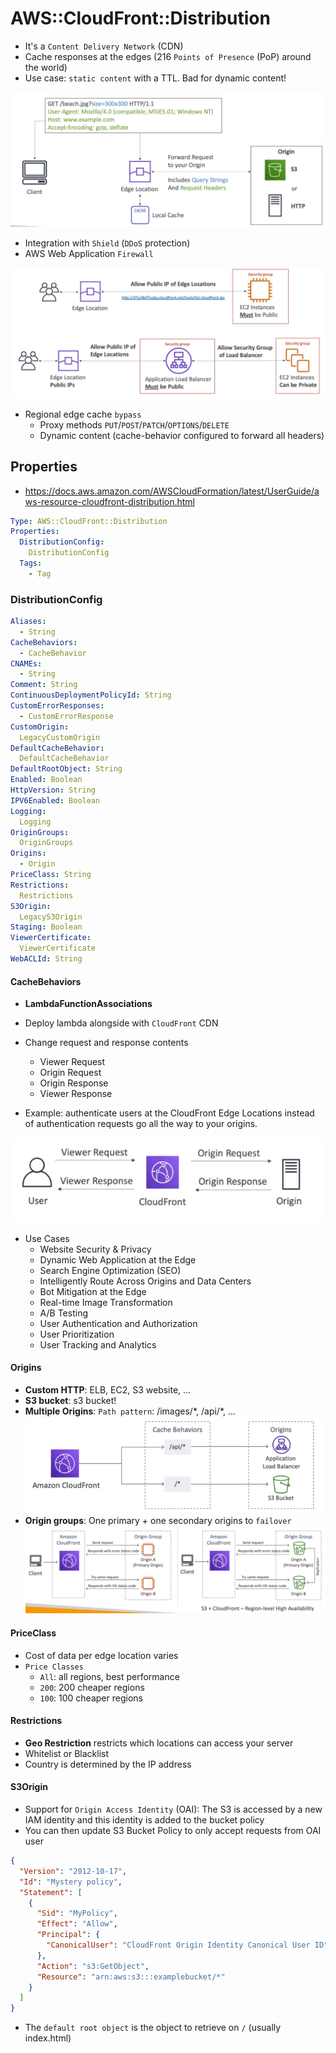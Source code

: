 # AWS::CloudFront::Distribution

- It's a `Content Delivery Network` (CDN)
- Cache responses at the edges (216 `Points of Presence` (PoP) around the world)
- Use case: `static content` with a TTL. Bad for dynamic content!

![CloudFront](.images/cloudfront.png)

- Integration with `Shield` (`DDoS` protection)
- AWS Web Application `Firewall`

![CloudFront Permissions](.images/cloudfront-permissions.png)

- Regional edge cache `bypass`
  - Proxy methods `PUT`/`POST`/`PATCH`/`OPTIONS`/`DELETE`
  - Dynamic content (cache-behavior configured to forward all headers)

## Properties

- <https://docs.aws.amazon.com/AWSCloudFormation/latest/UserGuide/aws-resource-cloudfront-distribution.html>

```yaml
Type: AWS::CloudFront::Distribution
Properties:
  DistributionConfig:
    DistributionConfig
  Tags:
    - Tag
```

### DistributionConfig

```yaml
Aliases:
  - String
CacheBehaviors:
  - CacheBehavior
CNAMEs:
  - String
Comment: String
ContinuousDeploymentPolicyId: String
CustomErrorResponses:
  - CustomErrorResponse
CustomOrigin:
  LegacyCustomOrigin
DefaultCacheBehavior:
  DefaultCacheBehavior
DefaultRootObject: String
Enabled: Boolean
HttpVersion: String
IPV6Enabled: Boolean
Logging:
  Logging
OriginGroups:
  OriginGroups
Origins:
  - Origin
PriceClass: String
Restrictions:
  Restrictions
S3Origin:
  LegacyS3Origin
Staging: Boolean
ViewerCertificate:
  ViewerCertificate
WebACLId: String
```

#### CacheBehaviors

- **LambdaFunctionAssociations**

- Deploy lambda alongside with `CloudFront` CDN
- Change request and response contents
  - Viewer Request
  - Origin Request
  - Origin Response
  - Viewer Response
- Example: authenticate users at the CloudFront Edge Locations instead of authentication requests go all the way to your origins.

![Request Response Change](.images/lambda-cloudfront.png)

- Use Cases
  - Website Security & Privacy
  - Dynamic Web Application at the Edge
  - Search Engine Optimization (SEO)
  - Intelligently Route Across Origins and Data Centers
  - Bot Mitigation at the Edge
  - Real-time Image Transformation
  - A/B Testing
  - User Authentication and Authorization
  - User Prioritization
  - User Tracking and Analytics

#### Origins

- **Custom HTTP**: ELB, EC2, S3 website, ...
- **S3 bucket**: s3 bucket!
- **Multiple Origins**: `Path pattern`: /images/\*, /api/\*, ...
  ![Multiple Origins](.images/cloudfront-multiple-origins.png)
- **Origin groups**: One primary + one secondary origins to `failover`
  ![Origin Groups](.images/cloudfront-origin-groups.png)

#### PriceClass

- Cost of data per edge location varies
- `Price Classes`
  - `All`: all regions, best performance
  - `200`: 200 cheaper regions
  - `100`: 100 cheaper regions

#### Restrictions

- **Geo Restriction** restricts which locations can access your server
- Whitelist or Blacklist
- Country is determined by the IP address

#### S3Origin

- Support for `Origin Access Identity` (OAI): The S3 is accessed by a new IAM identity and this identity is added to the bucket policy
- You can then update S3 Bucket Policy to only accept requests from OAI user

```json
{
  "Version": "2012-10-17",
  "Id": "Mystery policy",
  "Statement": [
    {
      "Sid": "MyPolicy",
      "Effect": "Allow",
      "Principal": {
        "CanonicalUser": "CloudFront Origin Identity Canonical User ID"
      },
      "Action": "s3:GetObject",
      "Resource": "arn:aws:s3:::examplebucket/*"
    }
  ]
}
```

- The `default root object` is the object to retrieve on `/` (usually index.html)
